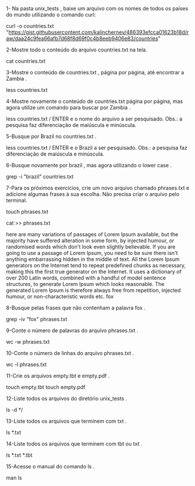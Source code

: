 
1- Na pasta unix_tests , baixe um arquivo com os nomes de todos os países do mundo utilizando o comando curl:

curl -o countries.txt "https://gist.githubusercontent.com/kalinchernev/486393efcca01623b18d/raw/daa24c9fea66afb7d68f8d69f0c4b8eeb9406e83/countries"


2-Mostre todo o conteúdo do arquivo countries.txt na tela.

cat countries.txt 

3-Mostre o conteúdo de countries.txt , página por página, até encontrar a Zambia .

less countries.txt 

4-Mostre novamente o conteúdo de countries.txt página por página, mas agora utilize um comando para buscar por Zambia .

less countries.txt  / ENTER e o nome do arquivo a ser pesquisado. Obs.: a pesquisa faz diferenciação de maiúscula e minúscula.

5-Busque por Brazil no countries.txt .

less countries.txt  / ENTER e o Brazil a ser pesquisado. Obs.: a pesquisa faz diferenciação de maiúscula e minúscula.


6-Busque novamente por brazil , mas agora utilizando o lower case .

grep -i "brazil" countries.txt

7-Para os próximos exercícios, crie um novo arquivo chamado phrases.txt e adicione algumas frases à sua escolha. Não precisa criar o arquivo pelo terminal.

touch phrases.txt

cat >> phrases.txt

here are many variations of passages of Lorem Ipsum available, but the majority have suffered alteration in some form, by injected humour, or randomised words which don't look even slightly believable. If you are going to use a passage of Lorem Ipsum, you need to be sure there isn't anything embarrassing hidden in the middle of text. All the Lorem Ipsum generators on the Internet tend to repeat predefined chunks as necessary, making this the first true generator on the Internet. It uses a dictionary of over 200 Latin words, combined with a handful of model sentence structures, to generate Lorem Ipsum which looks reasonable. The generated Lorem Ipsum is therefore always free from repetition, injected humour, or non-characteristic words etc. fox


8-Busque pelas frases que não contenham a palavra fox .

grep -iv "fox" phrases.txt 

9-Conte o número de palavras do arquivo phrases.txt .

wc -w phrases.txt 

10-Conte o número de linhas do arquivo phrases.txt .

wc -l phrases.txt 

11-Crie os arquivos empty.tbt e empty.pdf .

touch empty.tbt
touch empty.pdf

12-Liste todos os arquivos do diretório unix_tests .

ls -d */ 

13-Liste todos os arquivos que terminem com txt .

ls *.txt

14-Liste todos os arquivos que terminem com tbt ou txt .

 ls *.txt *.tbt  

15-Acesse o manual do comando ls .

man ls

